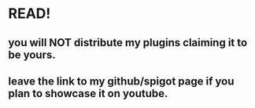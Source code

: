 # READ!
## you will NOT distribute my plugins claiming it to be yours.
## leave the link to my github/spigot page if you plan to showcase it on youtube.
